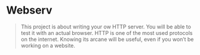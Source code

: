 # Webserv
> This project is about writing your ow HTTP server. You will be able to test it with an actual browser. HTTP is one of the most used protocols on the internet. Knowing its arcane will be useful, even if you won’t be working on a website.
